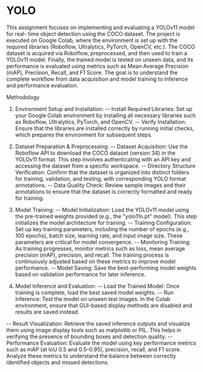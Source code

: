 # YOLO

This assignment focuses on implementing and evaluating a YOLOv11 model for real- time object detection using the COCO dataset. The project is executed on Google Colab, where the environment is set up with the required libraries (Roboflow,
Ultralytics, PyTorch, OpenCV, etc.). The COCO dataset is acquired via Roboflow,
preprocessed, and then used to train a YOLOv11 model. Finally, the trained model is tested on unseen data, and its performance is evaluated using metrics such as Mean Average Precision (mAP), Precision, Recall, and F1 Score. The goal is to understand
the complete workflow from data acquisition and model training to inference and performance evaluation.


Methodology
1.	Environment Setup and Installation:
-- Install Required Libraries: Set up your Google Colab environment by installing all necessary libraries such as Roboflow, Ultralytics, PyTorch, and OpenCV.
-- Verify Installation: Ensure that the libraries are installed correctly by running initial checks, which prepares the environment for subsequent steps.
 
2.	Dataset Preparation & Preprocessing:
-- Dataset Acquisition: Use the Roboflow API to download the COCO dataset
(version 34) in the YOLOv11 format. This step involves authenticating with an API key and accessing the dataset from a specific workspace.
-- Directory Structure Verification: Confirm that the dataset is organized into distinct folders for training, validation, and testing, with corresponding YOLO format annotations.
-- Data Quality Check: Review sample images and their annotations to ensure that the dataset is correctly formatted and ready for training.

3.	Model Training:
-- Model Initialization: Load the YOLOv11 model using the pre-trained weights
provided (e.g., the "yolo11n.pt" model). This step initializes the model architecture for training.
-- Training Configuration: Set up key training parameters, including the number of epochs (e.g., 100 epochs), batch size, learning rate, and input image size. These parameters are critical for model convergence.
-- Monitoring Training: As training progresses, monitor metrics such as loss, mean average precision (mAP), precision, and recall. The training process is continuously adjusted based on these metrics to improve model performance.
-- Model Saving: Save the best-performing model weights based on validation performance for later inference.

4.	Model Inference and Evaluation:
-- Load the Trained Model: Once training is complete, load the best saved model weights.
-- Run Inference: Test the model on unseen test images. In the Colab environment, ensure that GUI-based display methods are disabled and results are saved instead.
 
-- Result Visualization: Retrieve the saved inference outputs and visualize them using image display tools such as matplotlib or PIL. This helps in verifying the
presence of bounding boxes and detection quality.
-- Performance Evaluation: Evaluate the model using key performance metrics
such as mAP (at IoU 0.5 and 0.5–0.95), precision, recall, and F1 score. Analyze these metrics to understand the balance between correctly identified objects and missed detections.
